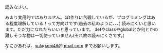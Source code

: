 読みなさい。


あまり実用的ではありません。ぼt作りに苦戦しているが、プログラミングはある程度理解している！って方向けです(過去の私のように、、、)
読みにくいと思います。ただ力になれたらいいと思っています。
defやclassやglobalとか何とかの難しそうな物は一切使っていません(それ故の読みにくさです。)

なにかあれば、yukigami46@gmail.com までお願いします。
